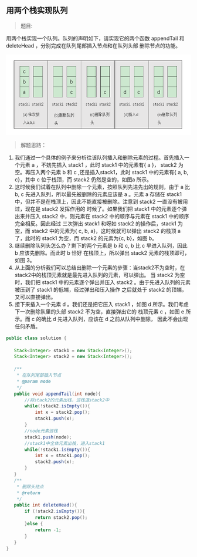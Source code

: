 <link href="markdown.css" rel="stylesheet"></link>

## 用两个栈实现队列

> 题目:

用两个栈实现一个队列。队列的声明如下，请实现它的两个函数 appendTail 和 deleteHead ，分别完成在队列尾部插入节点和在队列头部
删除节点的功能。

<div align=center><img width="600" height="220" src="problem_9_queue.png"/></div>  
  
> 解题思路：
    
1. 我们通过一个具体的例子来分析往该队列插入和删除元素的过程。首先插入一个元素 a ，不妨先插入 stack1 ，此时 stack1 中的元素有{ a }，
 stack2 为空。再压入两个元素 b 和 c ,还是插入stack1，此时 stack1 中的元素有{ a, b, c}，其中 c 位于栈顶，而 stack2 仍然是空的，如图a
所示。
2. 这时候我们试着在队列中删除一个元素，按照队列先进先出的规则，由于 a 比 b, c 先进入队列，所以最先被删除的元素应该是 a 
。元素 a 存储在 stack1 中，但并不是在栈顶上，因此不能直接被删除。注意到 stack2 一直没有被用过，现在是 stack2 发挥作用的
时候了。如果我们把 stack1 中的元素逐个弹出来并压入 stack2 中，则元素在 stack2 中的顺序与元素在 stack1 中的顺序完全相反。因此经过
三次弹出 stack1 和呀如 stack2 的操作后，stack1 为空，而 stack2 中的元素为{ c, b, a}，这时候就可以弹出 stack2 的栈顶 a 了，此时的 stack1
为空，而 stack2 的元素为{c, b}，如图 b。 
3. 继续删除队列头怎么办？剩下的两个元素是 b 和 c, b 比 c 早进入队列，因此 b 应该先删除。而此时 b 恰好 在栈顶上，所以弹出
stack2 元素的栈顶即可，如图 3。
4. 从上面的分析我们可以总结出删除一个元素的步骤：当stack2不为空时，在stack2中的栈顶元素就是最先进入队列的元素，可以弹出。
当 stack2 为空时，我们把 stack1 中的元素逐个弹出并压入 stack2 。由于先进入队列的元素被压到了 stack1 的低端，经过弹出和压入操作
之后就处于 stack2 的顶端，又可以直接弹出。
5. 接下来插入一个元素 d 。我们还是把它压入 stack1 ，如图 d 所示。我们考虑下一次删除队里的头部 stack2 不为空，直接弹出它的
栈顶元素 c ，如图 e 所示。而 c 的确比 d 先进入队列，应该在 d 之前从队列中删除， 因此不会出现任何矛盾。
 ```java
public class solution {

    Stack<Integer> stack1 = new Stack<Integer>();
    Stack<Integer> stack2 = new Stack<Integer>();

    /**
     * 在队列尾部插入节点
     * @param node
     */
    public void appendTail(int node){
        //将stack2的元素出栈，进栈道stack2中
        while(!stack2.isEmpty()){
            int x = stack2.pop();
            stack1.push(x);
        }
        //node元素进栈
        stack1.push(node);
        //stack1中全体元素出栈，进入stack1
        while(!stack1.isEmpty()){
            int x = stack1.pop();
            stack2.push(x);
        }
    }
    /**
     * 删除头结点
     * @return
     */
    public int deleteHead(){
        if (!stack2.isEmpty()){
            return stack2.pop();
        }else {
            return -1;
        }
    }
}

```